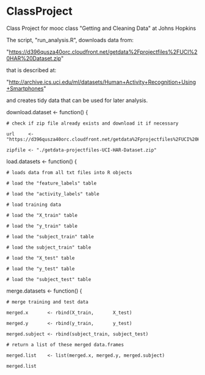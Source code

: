 ClassProject
============

Class Project for mooc class "Getting and Cleaning Data" at Johns Hopkins

The script, "run_analysis.R", downloads data from:

"https://d396qusza40orc.cloudfront.net/getdata%2Fprojectfiles%2FUCI%20HAR%20Dataset.zip"

that is described at:

"http://archive.ics.uci.edu/ml/datasets/Human+Activity+Recognition+Using+Smartphones"

and creates tidy data that can be used for later analysis.

download.dataset <- function() {

    # check if zip file already exists and download it if necessary

    url     <- "https://d396qusza40orc.cloudfront.net/getdata%2Fprojectfiles%2FUCI%20HAR%20Dataset.zip"

    zipfile <- "./getdata-projectfiles-UCI-HAR-Dataset.zip"

load.datasets <- function() {

    # loads data from all txt files into R objects

    # load the "feature_labels" table

    # load the "activity_labels" table

    # load training data

    # load the "X_train" table

    # load the "y_train" table

    # load the "subject_train" table
    
    # load the subject_train" table
    
    # load the "X_test" table

    # load the "y_test" table
   
    # load the "subject_test" table

merge.datasets <- function() {

    # merge training and test data

    merged.x       <- rbind(X_train,       X_test)

    merged.y       <- rbind(y_train,       y_test)

    merged.subject <- rbind(subject_train, subject_test)

    # return a list of these merged data.frames

    merged.list    <- list(merged.x, merged.y, merged.subject)

    merged.list

